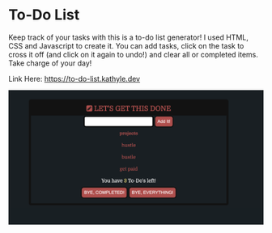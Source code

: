 # To-Do List

Keep track of your tasks with this is a to-do list generator!
I used HTML, CSS and Javascript to create it.
You can add tasks, click on the task to cross it off (and click on it again to undo!) and clear all or completed items. Take charge of your day!

Link Here: https://to-do-list.kathyle.dev

![To-Do Screenshot](/toDoScreen.png)
